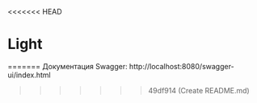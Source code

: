 <<<<<<< HEAD
# Light
=======
Документация Swagger: http://localhost:8080/swagger-ui/index.html
>>>>>>> 49df914 (Create README.md)
